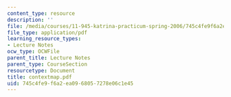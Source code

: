 ```yaml
---
content_type: resource
description: ''
file: /media/courses/11-945-katrina-practicum-spring-2006/745c4fe9f6a2ea0968057278e06c1e45_contextmap.pdf
file_type: application/pdf
learning_resource_types:
- Lecture Notes
ocw_type: OCWFile
parent_title: Lecture Notes
parent_type: CourseSection
resourcetype: Document
title: contextmap.pdf
uid: 745c4fe9-f6a2-ea09-6805-7278e06c1e45
---
```

